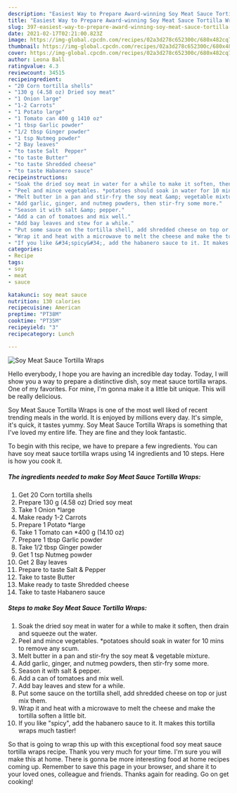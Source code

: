 ```yaml
---
description: "Easiest Way to Prepare Award-winning Soy Meat Sauce Tortilla Wraps"
title: "Easiest Way to Prepare Award-winning Soy Meat Sauce Tortilla Wraps"
slug: 397-easiest-way-to-prepare-award-winning-soy-meat-sauce-tortilla-wraps
date: 2021-02-17T02:21:00.823Z
image: https://img-global.cpcdn.com/recipes/02a3d278c652300c/680x482cq70/soy-meat-sauce-tortilla-wraps-recipe-main-photo.jpg
thumbnail: https://img-global.cpcdn.com/recipes/02a3d278c652300c/680x482cq70/soy-meat-sauce-tortilla-wraps-recipe-main-photo.jpg
cover: https://img-global.cpcdn.com/recipes/02a3d278c652300c/680x482cq70/soy-meat-sauce-tortilla-wraps-recipe-main-photo.jpg
author: Leona Ball
ratingvalue: 4.3
reviewcount: 34515
recipeingredient:
- "20 Corn tortilla shells"
- "130 g (4.58 oz) Dried soy meat"
- "1 Onion large"
- "1-2 Carrots"
- "1 Potato large"
- "1 Tomato can 400 g 1410 oz"
- "1 tbsp Garlic powder"
- "1/2 tbsp Ginger powder"
- "1 tsp Nutmeg powder"
- "2 Bay leaves"
- "to taste Salt  Pepper"
- "to taste Butter"
- "to taste Shredded cheese"
- "to taste Habanero sauce"
recipeinstructions:
- "Soak the dried soy meat in water for a while to make it soften, then drain and squeeze out the water."
- "Peel and mince vegetables. *potatoes should soak in water for 10 mins to remove any scum."
- "Melt butter in a pan and stir-fry the soy meat &amp; vegetable mixture."
- "Add garlic, ginger, and nutmeg powders, then stir-fry some more."
- "Season it with salt &amp; pepper."
- "Add a can of tomatoes and mix well."
- "Add bay leaves and stew for a while."
- "Put some sauce on the tortilla shell, add shredded cheese on top or just mix them."
- "Wrap it and heat with a microwave to melt the cheese and make the tortilla soften a little bit."
- "If you like &#34;spicy&#34;, add the habanero sauce to it. It makes this tortilla wraps much tastier!"
categories:
- Recipe
tags:
- soy
- meat
- sauce

katakunci: soy meat sauce 
nutrition: 130 calories
recipecuisine: American
preptime: "PT38M"
cooktime: "PT35M"
recipeyield: "3"
recipecategory: Lunch

---
```



![Soy Meat Sauce Tortilla Wraps](https://img-global.cpcdn.com/recipes/02a3d278c652300c/680x482cq70/soy-meat-sauce-tortilla-wraps-recipe-main-photo.jpg)

Hello everybody, I hope you are having an incredible day today. Today, I will show you a way to prepare a distinctive dish, soy meat sauce tortilla wraps. One of my favorites. For mine, I'm gonna make it a little bit unique. This will be really delicious.

Soy Meat Sauce Tortilla Wraps is one of the most well liked of recent trending meals in the world. It is enjoyed by millions every day. It's simple, it's quick, it tastes yummy. Soy Meat Sauce Tortilla Wraps is something that I've loved my entire life. They are fine and they look fantastic.




To begin with this recipe, we have to prepare a few ingredients. You can have soy meat sauce tortilla wraps using 14 ingredients and 10 steps. Here is how you cook it.

<!--inarticleads1-->

##### The ingredients needed to make Soy Meat Sauce Tortilla Wraps:

1. Get 20 Corn tortilla shells
1. Prepare 130 g (4.58 oz) Dried soy meat
1. Take 1 Onion *large
1. Make ready 1-2 Carrots
1. Prepare 1 Potato *large
1. Take 1 Tomato can *400 g (14.10 oz)
1. Prepare 1 tbsp Garlic powder
1. Take 1/2 tbsp Ginger powder
1. Get 1 tsp Nutmeg powder
1. Get 2 Bay leaves
1. Prepare to taste Salt &amp; Pepper
1. Take to taste Butter
1. Make ready to taste Shredded cheese
1. Take to taste Habanero sauce




<!--inarticleads2-->

##### Steps to make Soy Meat Sauce Tortilla Wraps:

1. Soak the dried soy meat in water for a while to make it soften, then drain and squeeze out the water.
1. Peel and mince vegetables. *potatoes should soak in water for 10 mins to remove any scum.
1. Melt butter in a pan and stir-fry the soy meat &amp; vegetable mixture.
1. Add garlic, ginger, and nutmeg powders, then stir-fry some more.
1. Season it with salt &amp; pepper.
1. Add a can of tomatoes and mix well.
1. Add bay leaves and stew for a while.
1. Put some sauce on the tortilla shell, add shredded cheese on top or just mix them.
1. Wrap it and heat with a microwave to melt the cheese and make the tortilla soften a little bit.
1. If you like &#34;spicy&#34;, add the habanero sauce to it. It makes this tortilla wraps much tastier!




So that is going to wrap this up with this exceptional food soy meat sauce tortilla wraps recipe. Thank you very much for your time. I'm sure you will make this at home. There is gonna be more interesting food at home recipes coming up. Remember to save this page in your browser, and share it to your loved ones, colleague and friends. Thanks again for reading. Go on get cooking!
